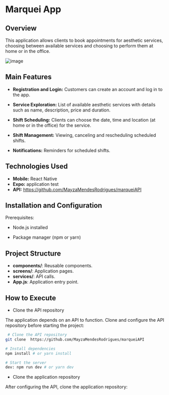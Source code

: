 # Marquei App

## Overview

This application allows clients to book appointments for aesthetic services, choosing between available services and choosing to perform them at home or in the office.

![image](https://github.com/user-attachments/assets/4d4e96a3-4e35-435e-b3bb-527d56d9260c)

## Main Features
- **Registration and Login:** Customers can create an account and log in to the app.

- **Service Exploration:** List of available aesthetic services with details such as name, description, price and duration.

- **Shift Scheduling:** Clients can choose the date, time and location (at home or in the office) for the service.

- **Shift Management:** Viewing, canceling and rescheduling scheduled shifts.

- **Notifications:** Reminders for scheduled shifts.

## Technologies Used

- **Mobile:** React Native
- **Expo:** application test
- **API:** https://github.com/MayzaMendesRodrigues/marqueiAPI

## Installation and Configuration

Prerequisites:

- Node.js installed

- Package manager (npm or yarn)

## Project Structure

- **components/**: Reusable components.
- **screens/**: Application pages.
- **services/**: API calls.
- **App.js**: Application entry point.

## How to Execute

- Clone the API repository

The application depends on an API to function. Clone and configure the API repository before starting the project:

```bash
 # Clone the API repository
git clone  https://github.com/MayzaMendesRodrigues/marqueiAPI

# Install dependencies
npm install # or yarn install

# Start the server
dev: npm run dev # or yarn dev
```

- Clone the application repository

After configuring the API, clone the application repository:

